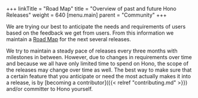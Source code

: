 +++
linkTitle = "Road Map"
title = "Overview of past and future Hono Releases"
weight = 640
[menu.main]
    parent = "Community"
+++

We are trying our best to anticipate the needs and requirements of users based on the feedback we get from users. From this information we maintain a [Road Map](https://projects.eclipse.org/projects/iot.hono/governance) for the next several releases.
<!--more-->

We try to maintain a steady pace of releases every three months with milestones in between. However, due to changes in requirements over time and because we all have only limited time to spend on Hono, the scope of the releases may change over time as well. The best way to make sure that a certain feature that you anticipate or need the most actually makes it into a release, is by [becoming a contributor]({{< relref "contributing.md" >}}) and/or committer to Hono yourself.
